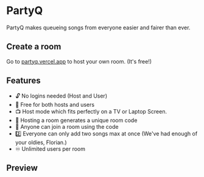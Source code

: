 # PartyQ
PartyQ makes queueing songs from everyone easier and fairer than ever.

## Create a room
Go to [partyq.vercel.app](https://partyq.vercel.app/host) to host your own room. (It's free!)

## Features
- 🔓 No logins needed (Host and User)
- 💸 Free for both hosts and users
- 📺 Host mode which fits perfectly on a TV or Laptop Screen.
- 🧭 Hosting a room generates a unique room code
- 🥳 Anyone can join a room using the code
- 2️⃣ Everyone can only add two songs max at once (We've had enough of your oldies, Florian.)
- ♾️ Unlimited users per room

## Preview
